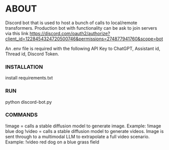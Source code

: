 # ABOUT
Discord bot that is used to host a bunch of calls to local/remote transformers. Production bot with functionality can be ask to join servers via this link https://discord.com/oauth2/authorize?client_id=1228454324720500746&permissions=274877941760&scope=bot

An .env file is required with the following
API Key to ChatGPT,
Assistant id,
Thread id,
Discord Token.

### INSTALLATION
install requirements.txt

### RUN
python discord-bot.py

### COMMANDS
!image = calls a stable diffusion model to generate image. Example: !image blue dog
!video = calls a stable diffusion model to generate videos. Image is sent through to a multimodal LLM to extrapolate a full video scenario. Example: !video red dog on a blue grass field